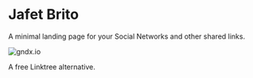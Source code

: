 # Jafet Brito

A minimal landing page for your Social Networks and other shared links.

![gndx.io](https://user-images.githubusercontent.com/10554486/181944426-ba1b32bf-0adf-44e5-b3b0-f99412932d78.png)

A free Linktree alternative.

